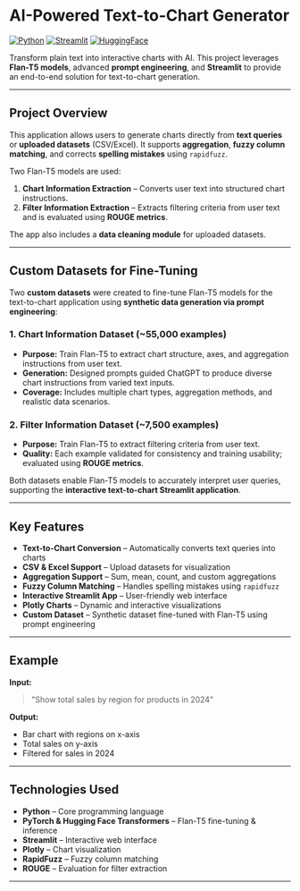 # AI-Powered Text-to-Chart Generator

[![Python](https://img.shields.io/badge/Python-3.12-blue)](https://www.python.org/)
[![Streamlit](https://img.shields.io/badge/Streamlit-App-red)](https://streamlit.io/)
[![HuggingFace](https://img.shields.io/badge/HuggingFace-Flan--T5-orange)](https://huggingface.co/)

Transform plain text into interactive charts with AI. This project leverages **Flan-T5 models**, advanced **prompt engineering**, and **Streamlit** to provide an end-to-end solution for text-to-chart generation.

---

##  Project Overview

This application allows users to generate charts directly from **text queries** or **uploaded datasets** (CSV/Excel). It supports **aggregation**, **fuzzy column matching**, and corrects **spelling mistakes** using `rapidfuzz`.

Two Flan-T5 models are used:

1. **Chart Information Extraction** – Converts user text into structured chart instructions.  
2. **Filter Information Extraction** – Extracts filtering criteria from user text and is evaluated using **ROUGE metrics**.  

The app also includes a **data cleaning module** for uploaded datasets.

---
##  Custom Datasets for Fine-Tuning

Two **custom datasets** were created to fine-tune Flan-T5 models for the text-to-chart application using **synthetic data generation via prompt engineering**:

### 1. Chart Information Dataset (~55,000 examples)
- **Purpose:** Train Flan-T5 to extract chart structure, axes, and aggregation instructions from user text.  
- **Generation:** Designed prompts guided ChatGPT to produce diverse chart instructions from varied text inputs.  
- **Coverage:** Includes multiple chart types, aggregation methods, and realistic data scenarios.  

### 2. Filter Information Dataset (~7,500 examples)
- **Purpose:** Train Flan-T5 to extract filtering criteria from user text.  
- **Quality:** Each example validated for consistency and training usability; evaluated using **ROUGE metrics**.  

Both datasets enable Flan-T5 models to accurately interpret user queries, supporting the **interactive text-to-chart Streamlit application**.



---

##  Key Features

- **Text-to-Chart Conversion** – Automatically converts text queries into charts  
- **CSV & Excel Support** – Upload datasets for visualization  
- **Aggregation Support** – Sum, mean, count, and custom aggregations  
- **Fuzzy Column Matching** – Handles spelling mistakes using `rapidfuzz`  
- **Interactive Streamlit App** – User-friendly web interface  
- **Plotly Charts** – Dynamic and interactive visualizations  
- **Custom Dataset** – Synthetic dataset fine-tuned with Flan-T5 using prompt engineering  

---

##  Example

**Input:**  
> "Show total sales by region for products  in 2024"

**Output:**  
- Bar chart with regions on x-axis  
- Total sales on y-axis  
- Filtered for sales in 2024  

---

##  Technologies Used

- **Python** – Core programming language  
- **PyTorch & Hugging Face Transformers** – Flan-T5 fine-tuning & inference  
- **Streamlit** – Interactive web interface  
- **Plotly** – Chart visualization  
- **RapidFuzz** – Fuzzy column matching  
- **ROUGE** – Evaluation for filter extraction  

---

